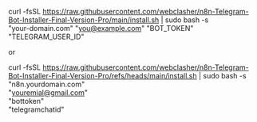 curl -fsSL https://raw.githubusercontent.com/webclasher/n8n-Telegram-Bot-Installer-Final-Version-Pro/main/install.sh | sudo bash -s \
  "your-domain.com" "you@example.com" "BOT_TOKEN" "TELEGRAM_USER_ID"


or 


curl -fsSL https://raw.githubusercontent.com/webclasher/n8n-Telegram-Bot-Installer-Final-Version-Pro/refs/heads/main/install.sh | sudo bash -s \
  "n8n.yourdomain.com" \
  "youremial@gmail.com" \
  "bottoken" \
  "telegramchatid"
